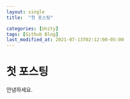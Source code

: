 ```yaml
---
layout: single
title:  "첫 포스팅"

categories: [Unity]
tags: [Github Blog]
last_modified_at: 2021-07-13T02:12:00-05:00
---
```


# 첫 포스팅

안녕하세요.
